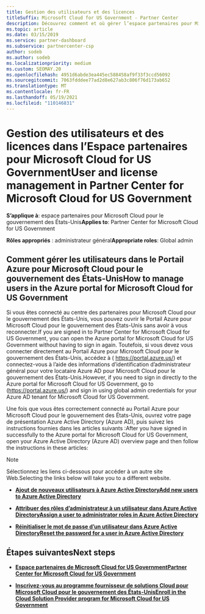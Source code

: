 ```yaml
---
title: Gestion des utilisateurs et des licences
titleSuffix: Microsoft Cloud for US Government - Partner Center
description: Découvrez comment et où gérer l’espace partenaires pour Microsoft Cloud pour les partenaires, les clients et les licences du gouvernement des États-Unis, ainsi que les réinitialisations de mot de passe.
ms.topic: article
ms.date: 03/15/2019
ms.service: partner-dashboard
ms.subservice: partnercenter-csp
author: sodeb
ms.author: sodeb
ms.localizationpriority: medium
ms.custom: SEOMAY.20
ms.openlocfilehash: 4951d6abde3ea445ec588458af9f33f3ccd56092
ms.sourcegitcommit: 7063fdddee77ad2d8e627ab3c806f76d173ab652
ms.translationtype: MT
ms.contentlocale: fr-FR
ms.lasthandoff: 05/19/2021
ms.locfileid: "110146831"
---
```

# <a name="user-and-license-management-in-partner-center-for-microsoft-cloud-for-us-government"></a><span data-ttu-id="64dd8-103">Gestion des utilisateurs et des licences dans l’Espace partenaires pour Microsoft Cloud for US Government</span><span class="sxs-lookup"><span data-stu-id="64dd8-103">User and license management in Partner Center for Microsoft Cloud for US Government</span></span>

<span data-ttu-id="64dd8-104">**S’applique à**: espace partenaires pour Microsoft Cloud pour le gouvernement des États-Unis</span><span class="sxs-lookup"><span data-stu-id="64dd8-104">**Applies to**: Partner Center for Microsoft Cloud for US Government</span></span>

<span data-ttu-id="64dd8-105">**Rôles appropriés** : administrateur général</span><span class="sxs-lookup"><span data-stu-id="64dd8-105">**Appropriate roles**: Global admin</span></span>

## <a name="how-to-manage-users-in-the-azure-portal-for-microsoft-cloud-for-us-government"></a><span data-ttu-id="64dd8-106">Comment gérer les utilisateurs dans le Portail Azure pour Microsoft Cloud pour le gouvernement des États-Unis</span><span class="sxs-lookup"><span data-stu-id="64dd8-106">How to manage users in the Azure portal for Microsoft Cloud for US Government</span></span>

<span data-ttu-id="64dd8-107">Si vous êtes connecté au centre des partenaires pour Microsoft Cloud pour le gouvernement des États-Unis, vous pouvez ouvrir le Portail Azure pour Microsoft Cloud pour le gouvernement des États-Unis sans avoir à vous reconnecter.</span><span class="sxs-lookup"><span data-stu-id="64dd8-107">If you are signed in to Partner Center for Microsoft Cloud for US Government, you can open the Azure portal for Microsoft Cloud for US Government without having to sign in again.</span></span> <span data-ttu-id="64dd8-108">Toutefois, si vous devez vous connecter directement au Portail Azure pour Microsoft Cloud pour le gouvernement des États-Unis, accédez à ( https://portal.azure.us/) et connectez-vous à l’aide des informations d’identification d’administrateur général pour votre locataire Azure AD pour Microsoft Cloud pour le gouvernement des États-Unis.</span><span class="sxs-lookup"><span data-stu-id="64dd8-108">However, if you need to sign in directly to the Azure portal for Microsoft Cloud for US Government, go to (https://portal.azure.us/) and sign in using global admin credentials for your Azure AD tenant for Microsoft Cloud for US Government.</span></span>

<span data-ttu-id="64dd8-109">Une fois que vous êtes correctement connecté au Portail Azure pour Microsoft Cloud pour le gouvernement des États-Unis, ouvrez votre page de présentation Azure Active Directory (Azure AD), puis suivez les instructions fournies dans les articles suivants :</span><span class="sxs-lookup"><span data-stu-id="64dd8-109">After you have signed in successfully to the Azure portal for Microsoft Cloud for US Government, open your Azure Active Directory (Azure AD) overview page and then follow the instructions in these articles:</span></span>

> [!NOTE]  
> <span data-ttu-id="64dd8-110">Sélectionnez les liens ci-dessous pour accéder à un autre site Web.</span><span class="sxs-lookup"><span data-stu-id="64dd8-110">Selecting the links below will take you to a different website.</span></span> 

-  [<span data-ttu-id="64dd8-111">**Ajout de nouveaux utilisateurs à Azure Active Directory**</span><span class="sxs-lookup"><span data-stu-id="64dd8-111">**Add new users to Azure Active Directory**</span></span>](/azure/active-directory/active-directory-users-create-azure-portal)

-  [<span data-ttu-id="64dd8-112">**Attribuer des rôles d’administrateur à un utilisateur dans Azure Active Directory**</span><span class="sxs-lookup"><span data-stu-id="64dd8-112">**Assign a user to administrator roles in Azure Active Directory**</span></span>](/azure/active-directory/active-directory-users-assign-role-azure-portal)

-  [<span data-ttu-id="64dd8-113">**Réinitialiser le mot de passe d’un utilisateur dans Azure Active Directory**</span><span class="sxs-lookup"><span data-stu-id="64dd8-113">**Reset the password for a user in Azure Active Directory**</span></span>](/azure/active-directory/active-directory-users-reset-password-azure-portal)

## <a name="next-steps"></a><span data-ttu-id="64dd8-114">Étapes suivantes</span><span class="sxs-lookup"><span data-stu-id="64dd8-114">Next steps</span></span>

-  [<span data-ttu-id="64dd8-115">**Espace partenaires de Microsoft Cloud for US Government**</span><span class="sxs-lookup"><span data-stu-id="64dd8-115">**Partner Center for Microsoft Cloud for US Government**</span></span>](partner-center-for-microsoft-us-govt-cloud.md)

-  [<span data-ttu-id="64dd8-116">**Inscrivez-vous au programme fournisseur de solutions Cloud pour Microsoft Cloud pour le gouvernement des États-Unis**</span><span class="sxs-lookup"><span data-stu-id="64dd8-116">**Enroll in the Cloud Solution Provider program for Microsoft Cloud for US Government**</span></span>](enroll-in-csp-for-microsoft-us-govt-cloud.md)